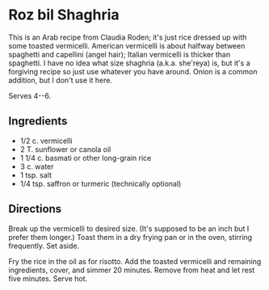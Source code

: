# Roz bil Shaghria

This is an Arab recipe from Claudia Roden; it's just rice dressed up with some toasted vermicelli.  American vermicelli is about halfway between spaghetti and capellini (angel hair); Italian vermicelli is thicker than spaghetti.  I have no idea what size shaghria (a.k.a. she'reya) is, but it's a forgiving recipe so just use whatever you have around.  Onion is a common addition, but I don't use it here.

Serves 4--6.

## Ingredients

* 1/2 c. vermicelli
* 2 T. sunflower or canola oil
* 1 1/4 c. basmati or other long-grain rice 
* 3 c. water
* 1 tsp. salt
* 1/4 tsp. saffron or turmeric (technically optional)

## Directions

Break up the vermicelli to desired size.  (It's supposed to be an inch but I prefer them longer.)  Toast them in a dry frying pan or in the oven, stirring frequently.  Set aside.

Fry the rice in the oil as for risotto.  Add the toasted vermicelli and remaining ingredients, cover, and simmer 20 minutes.  Remove from heat and let rest five minutes.  Serve hot.
